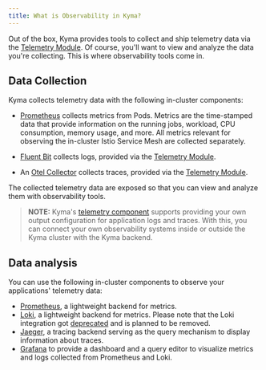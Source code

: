 ```yaml
---
title: What is Observability in Kyma?
---
```


Out of the box, Kyma provides tools to collect and ship telemetry data via the [Telemetry Module](./assets/../../telemetry/README.md). Of course, you'll want to view and analyze the data you're collecting. This is where observability tools come in.

## Data Collection

Kyma collects telemetry data with the following in-cluster components:

- [Prometheus](https://prometheus.io/docs/introduction) collects metrics from Pods. Metrics are the time-stamped data that provide information on the running jobs, workload, CPU consumption, memory usage, and more. All metrics relevant for observing the in-cluster Istio Service Mesh are collected separately.

- [Fluent Bit](https://fluentbit.io/) collects logs, provided via the [Telemetry Module](./assets/../../telemetry/README.md).

- An [Otel Collector](https://opentelemetry.io/docs/collector/) collects traces, provided via the [Telemetry Module](./assets/../../telemetry/README.md).

The collected telemetry data are exposed so that you can view and analyze them with observability tools.

> **NOTE:** Kyma's [telemetry component](./../telemetry/README.md) supports providing your own output configuration for application logs and traces. With this, you can connect your own observability systems inside or outside the Kyma cluster with the Kyma backend.

## Data analysis

You can use the following in-cluster components to observe your applications' telemetry data:

- [Prometheus](https://prometheus.io/docs/introduction), a lightweight backend for metrics.
- [Loki](https://grafana.com/oss/loki/), a lightweight backend for metrics. Please note that the Loki integration got [deprecated](https://kyma-project.io/blog/2022/11/2/loki-deprecation/) and is planned to be removed.
- [Jaeger](https://www.jaegertracing.io/docs/), a tracing backend serving as the query mechanism to display information about traces.
- [Grafana](https://grafana.com/docs/guides/getting_started/) to provide a dashboard and a query editor to visualize metrics and logs collected from Prometheus and Loki.
